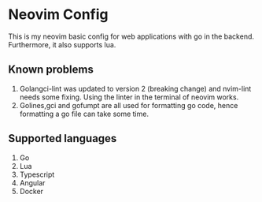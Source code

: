 # Neovim Config

This is my neovim basic config for web applications with go in the backend. Furthermore, it also supports lua.

## Known problems

1. Golangci-lint was updated to version 2 (breaking change) and nvim-lint needs some fixing. Using the linter in the terminal of neovim works.
2. Golines,gci and gofumpt are all used for formatting go code, hence formatting a go file can take some time.

## Supported languages

1. Go
2. Lua
3. Typescript
4. Angular
5. Docker
